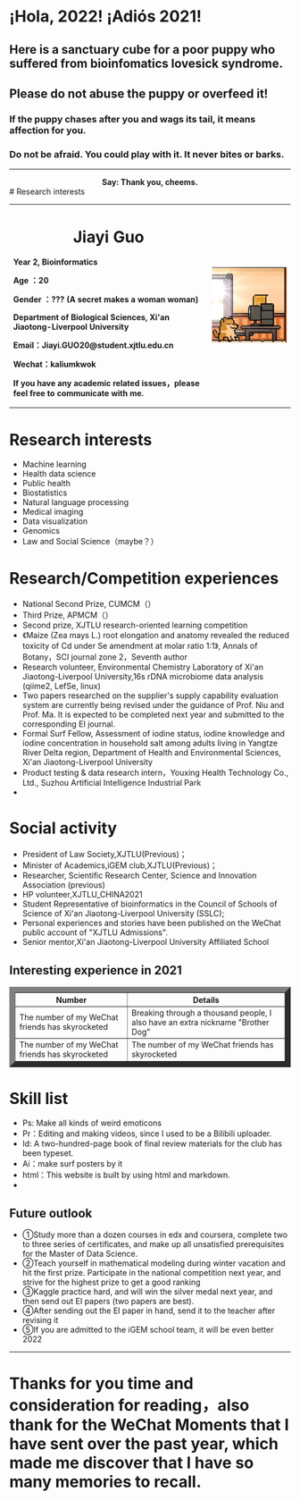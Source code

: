 # ¡Hola, 2022!  ¡Adiós 2021!
## **Here is a sanctuary cube for a poor puppy who suffered from bioinfomatics lovesick syndrome.** 
## Please do not abuse the puppy or overfeed it!
### If the puppy chases after you and wags its tail, it means affection for you.
### Do not be afraid. You could play with it. It never bites or barks.
------
<div align="center" vertical-align="middle">
<strong>Say: Thank you, cheems.</strong>
</div>
# Research interests
<table border="0">
  <tr>
    <td width="60%">
     <h1> <center>Jiayi Guo</center></h1>
      <p><b>Year 2, Bioinformatics</b></p>
      <p><b>Age ：20</b></p>
      <p><b>Gender ：???&nbsp(A secret makes a woman woman)</b></p>
      <p><b>Department of Biological Sciences, Xi'an Jiaotong-Liverpool University</b></p>
      <p><b>Email：Jiayi.GUO20@student.xjtlu.edu.cn</b></p>
      <p><b>Wechat：kaliumkwok</b></p>
      <p><b>If you have any academic related issues，please feel free to communicate with me.</b></p>
    </td>
    <td width="25%">
      <img src="/dog.jpg" width="100%">      
    </td>
  </tr>
</table>

# Research interests
 - Machine learning 
 - Health data science
 - Public health
 - Biostatistics
 - Natural language processing
 - Medical imaging
 - Data visualization
 - Genomics
 - Law and Social Science（maybe？）

# Research/Competition experiences
-	National Second Prize, CUMCM（）
- Third Prize, APMCM（）
- Second prize, XJTLU research-oriented learning competition
-	《Maize (Zea mays L.) root elongation and anatomy revealed the reduced toxicity of Cd under Se amendment at molar ratio 1:1》, Annals of Botany，SCI journal zone 2，Seventh author
-	Research volunteer, Environmental Chemistry Laboratory of Xi'an Jiaotong-Liverpool University,16s rDNA microbiome data analysis (qiime2, LefSe, linux)
-	Two papers researched on the supplier's supply capability evaluation system are currently being revised under the guidance of Prof. Niu and Prof. Ma. It is expected to be completed next year and submitted to the corresponding EI journal.
- Formal Surf Fellow, Assessment of iodine status, iodine knowledge and iodine concentration in household salt among adults living in Yangtze River Delta region, Department of Health and Environmental Sciences, Xi'an Jiaotong-Liverpool University
- Product testing & data research intern，Youxing Health Technology Co., Ltd., Suzhou Artificial Intelligence Industrial Park
-

# Social activity 
-	President of Law Society,XJTLU(Previous)；
-	Minister of Academics,iGEM club,XJTLU(Previous)；
-	Researcher, Scientific Research Center, Science and Innovation Association (previous)
-	HP volunteer,XJTLU_CHINA2021
-	Student Representative of bioinformatics in the Council of Schools of Science of Xi'an Jiaotong-Liverpool University (SSLC);
-	Personal experiences and stories have been published on the WeChat public account of "XJTLU Admissions".
-	Senior mentor,Xi'an Jiaotong-Liverpool University Affiliated School

## Interesting experience in 2021
<table border="10">
  <tr>
    <th>Number</th>
    <th>Details</th>
  </tr>
  <tr>
    <td>The number of my WeChat friends has skyrocketed</td>
    <td>Breaking through a thousand people, I also have an extra nickname "Brother Dog"</td>
    </tr>
  <tr>
    <td>The number of my WeChat friends has skyrocketed</td>
    <td>The number of my WeChat friends has skyrocketed</td>
  </tr>
</table>
    
    
# Skill list
- Ps: Make all kinds of weird emoticons
- Pr：Editing and making videos, since I used to be a Bilibili uploader.
- Id: A two-hundred-page book of final review materials for the club has been typeset.
- Ai：make surf posters by it
- html：This website is built by using html and markdown.
- 
## Future outlook
- ①Study more than a dozen courses in edx and coursera, complete two to three series of certificates, and make up all unsatisfied prerequisites for the Master of Data Science.
- ②Teach yourself in mathematical modeling during winter vacation and hit the first prize. Participate in the national competition next year, and strive for the highest prize to get a good ranking
- ③Kaggle practice hard, and will win the silver medal next year, and then send out EI papers (two papers are best).
- ④After sending out the EI paper in hand, send it to the teacher after revising it
- ⑤If you are admitted to the iGEM school team, it will be even better 2022    

------
# Thanks for you time and consideration for reading，also thank for the WeChat Moments that I have sent over the past year, which made me discover that I have so many memories to recall.    
